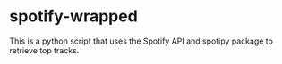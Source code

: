 # spotify-wrapped
This is a python script that uses the Spotify API and spotipy package to retrieve top tracks. 
